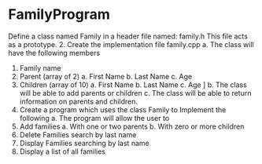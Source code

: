 # FamilyProgram
Define a class named Family in a header file named: family.h 
This file acts as a prototype.
2. Create the implementation file family.cpp 
  a. The class will have the following members
1. Family name 
2. Parent (array of 2)
  a. First Name
  b. Last Name
  c. Age 
3. Children (array of 10)
  a. First Name
  b. Last Name
  c. Age ]
  b. The class will be able to add parents or children
  c. The class will be able to return information on parents and children.
3. Create a program which uses the class Family to Implement the following
  a. The program will allow the user to 
  1. Add families
    a. With one or two parents
    b. With zero or more children 
  2. Delete Families search by last name 
  3. Display Families searching by last name 
  4.  Display a list of all families 
